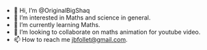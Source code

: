 - 👋 Hi, I’m @OriginalBigShaq
- 👀 I’m interested in Maths and science in general.
- 🌱 I’m currently learning Maths.
- 💞️ I’m looking to collaborate on maths animation for youtube video.
- 📫 How to reach me jbfollet@gmail.com.

<!---
OriginalBigShaq/OriginalBigShaq is a ✨ special ✨ repository because its `README.md` (this file) appears on your GitHub profile.
You can click the Preview link to take a look at your changes.
--->
